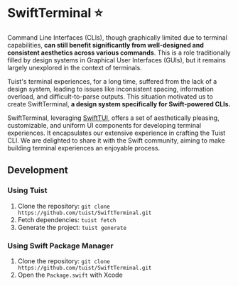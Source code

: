# SwiftTerminal ⭐️

Command Line Interfaces (CLIs), though graphically limited due to terminal capabilities, **can still benefit significantly from well-designed and consistent aesthetics across various commands**. This is a role traditionally filled by design systems in Graphical User Interfaces (GUIs), but it remains largely unexplored in the context of terminals.

Tuist's terminal experiences, for a long time, suffered from the lack of a design system, leading to issues like inconsistent spacing, information overload, and difficult-to-parse outputs. This situation motivated us to create SwiftTerminal, **a design system specifically for Swift-powered CLIs.**

SwiftTerminal, leveraging [SwiftTUI](https://github.com/rensbreur/SwiftTUI), offers a set of aesthetically pleasing, customizable, and uniform UI components for developing terminal experiences. It encapsulates our extensive experience in crafting the Tuist CLI. We are delighted to share it with the Swift community, aiming to make building terminal experiences an enjoyable process.

## Development

### Using Tuist

1. Clone the repository: `git clone https://github.com/tuist/SwiftTerminal.git`
2. Fetch dependencies: `tuist fetch`
3. Generate the project: `tuist generate`


### Using Swift Package Manager

1. Clone the repository: `git clone https://github.com/tuist/SwiftTerminal.git`
2. Open the `Package.swift` with Xcode